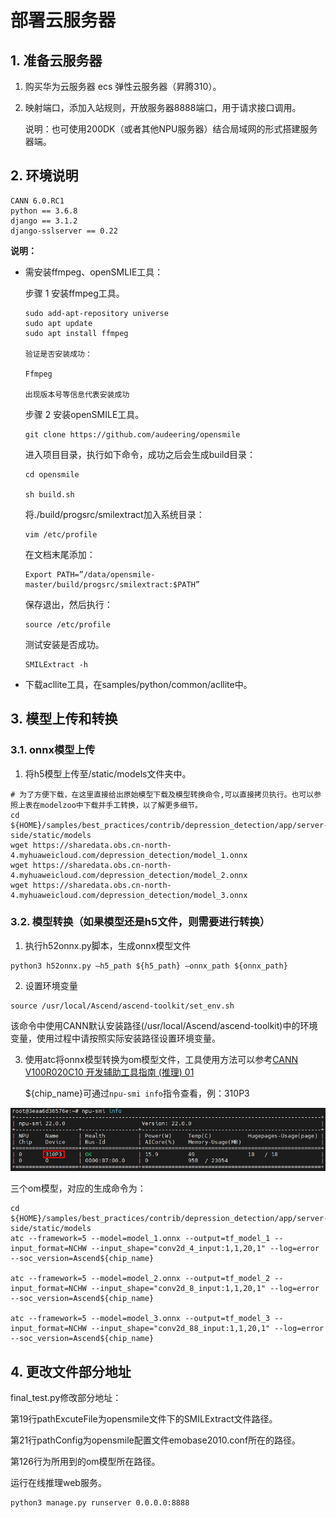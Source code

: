 # 部署云服务器

## 1. 准备云服务器

1. 购买华为云服务器 ecs 弹性云服务器（昇腾310）。

2. 映射端口，添加入站规则，开放服务器8888端口，用于请求接口调用。

    说明：也可使用200DK（或者其他NPU服务器）结合局域网的形式搭建服务器端。


## 2. 环境说明


```
CANN 6.0.RC1
python == 3.6.8
django == 3.1.2
django-sslserver == 0.22
```

 **说明：**

- 需安装ffmpeg、openSMLIE工具：

  步骤 1   安装ffmpeg工具。

  ```
  sudo add-apt-repository universe
  sudo apt update
  sudo apt install ffmpeg

  验证是否安装成功：

  Ffmpeg

  出现版本号等信息代表安装成功
  ```
   步骤 2   安装openSMILE工具。
  ```
  git clone https://github.com/audeering/opensmile
  ```
  
  进入项目目录，执行如下命令，成功之后会生成build目录：
  ```
  cd opensmile

  sh build.sh
  ```
  将./build/progsrc/smilextract加入系统目录：
  ```
  vim /etc/profile
  ```
  在文档末尾添加：
  ```
  Export PATH=”/data/opensmile-master/build/progsrc/smilextract:$PATH”
  ```
  保存退出，然后执行：
  ```
  source /etc/profile
  ```
  测试安装是否成功。
  ```
  SMILExtract -h
  ```
- 下载acllite工具，在samples/python/common/acllite中。



## 3. 模型上传和转换

### 3.1. onnx模型上传

1. 将h5模型上传至/static/models文件夹中。

```
# 为了方便下载，在这里直接给出原始模型下载及模型转换命令,可以直接拷贝执行。也可以参照上表在modelzoo中下载并手工转换，以了解更多细节。
cd ${HOME}/samples/best_practices/contrib/depression_detection/app/server-side/static/models
wget https://sharedata.obs.cn-north-4.myhuaweicloud.com/depression_detection/model_1.onnx
wget https://sharedata.obs.cn-north-4.myhuaweicloud.com/depression_detection/model_2.onnx
wget https://sharedata.obs.cn-north-4.myhuaweicloud.com/depression_detection/model_3.onnx
```


### 3.2. 模型转换（如果模型还是h5文件，则需要进行转换）

1. 执行h52onnx.py脚本，生成onnx模型文件

```
python3 h52onnx.py –h5_path ${h5_path} –onnx_path ${onnx_path}
```

2. 设置环境变量

```
source /usr/local/Ascend/ascend-toolkit/set_env.sh
```

该命令中使用CANN默认安装路径(/usr/local/Ascend/ascend-toolkit)中的环境变量，使用过程中请按照实际安装路径设置环境变量。

3. 使用atc将onnx模型转换为om模型文件，工具使用方法可以参考[CANN V100R020C10 开发辅助工具指南 (推理) 01](https://support.huawei.com/enterprise/zh/doc/EDOC1100164868?idPath=23710424%7C251366513%7C22892968%7C251168373)

   ${chip_name}可通过`npu-smi info`指令查看，例：310P3

![Image](https://github.com/Ascend/ModelZoo-PyTorch/raw/master/ACL_PyTorch/images/310P3.png)

三个om模型，对应的生成命令为：

```
cd ${HOME}/samples/best_practices/contrib/depression_detection/app/server-side/static/models
atc --framework=5 --model=model_1.onnx --output=tf_model_1 --input_format=NCHW --input_shape="conv2d_4_input:1,1,20,1" --log=error --soc_version=Ascend${chip_name}

atc --framework=5 --model=model_2.onnx --output=tf_model_2 --input_format=NCHW --input_shape="conv2d_8_input:1,1,20,1" --log=error --soc_version=Ascend${chip_name}

atc --framework=5 --model=model_3.onnx --output=tf_model_3 --input_format=NCHW --input_shape="conv2d_88_input:1,1,20,1" --log=error --soc_version=Ascend${chip_name}
```

## 4. 更改文件部分地址

final_test.py修改部分地址：

第19行pathExcuteFile为opensmile文件下的SMILExtract文件路径。

第21行pathConfig为opensmile配置文件emobase2010.conf所在的路径。

第126行为所用到的om模型所在路径。

运行在线推理web服务。

```
python3 manage.py runserver 0.0.0.0:8888
```
